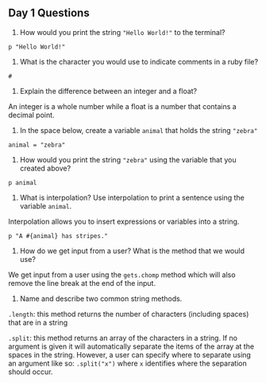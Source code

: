 ## Day 1 Questions

1. How would you print the string `"Hello World!"` to the terminal?

  `p "Hello World!"`

1. What is the character you would use to indicate comments in a ruby file?

  `#`

1. Explain the difference between an integer and a float?

  An integer is a whole number while a float is a number that contains a decimal point.

1. In the space below, create a variable `animal` that holds the string `"zebra"`

  `animal = "zebra"`

1. How would you print the string `"zebra"` using the variable that you created above?

  `p animal`

1. What is interpolation? Use interpolation to print a sentence using the variable `animal`.

  Interpolation allows you to insert expressions or variables into a string.

  `p "A #{animal} has stripes."`

1. How do we get input from a user? What is the method that we would use?

  We get input from a user using the `gets.chomp` method which will also remove the line break at the end of the input.

1. Name and describe two common string methods.

  `.length`: this method returns the number of characters (including spaces) that are in a string

  `.split`: this method returns an array of the characters in a string. If no argument is given it will automatically separate the items of the array at the spaces in the string. However, a user can specify where to separate using an argument like so: `.split("x")` where `x` identifies where the separation should occur.
